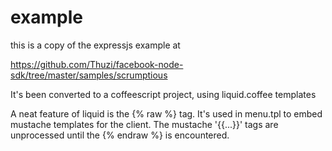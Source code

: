 # example

this is a copy of the expressjs example at

https://github.com/Thuzi/facebook-node-sdk/tree/master/samples/scrumptious

It's been converted to a coffeescript project, using liquid.coffee templates

A neat feature of liquid is the {% raw %} tag. It's used in menu.tpl to embed mustache templates for the client.
The mustache '{{...}}' tags are unprocessed until the {% endraw %} is encountered.